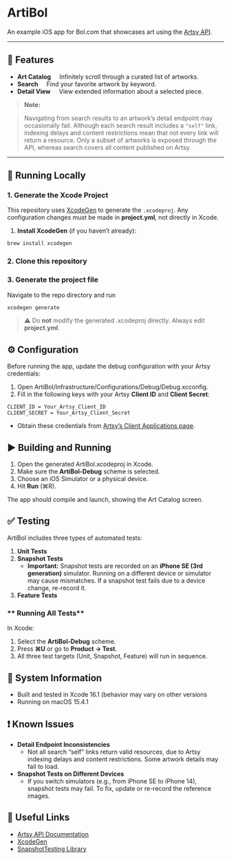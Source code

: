 # ArtiBol

An example iOS app for Bol.com that showcases art using the [Artsy API](https://developers.artsy.net/docs).

---
## 🎨 Features

- **Art Catalog**  
  Infinitely scroll through a curated list of artworks.
- **Search**  
  Find your favorite artwork by keyword.
- **Detail View**  
  View extended information about a selected piece.

> **Note:**  

> Navigating from search results to an artwork’s detail endpoint may occasionally fail. Although each search result includes a `"self"` link, indexing delays and content restrictions mean that not every link will return a resource. Only a subset of artworks is exposed through the API, whereas search covers all content published on Artsy.

---
## 🚀 Running Locally

### 1. Generate the Xcode Project

This repository uses [XcodeGen](https://github.com/yonaskolb/XcodeGen) to generate the `.xcodeproj`. Any configuration changes must be made in **project.yml**, not directly in Xcode.

1. **Install XcodeGen** (if you haven’t already):  

```bash
brew install xcodegen
```

### 2. Clone this repository

### 3. Generate the project file

Navigate to the repo directory and run

```bash
xcodegen generate
```

> ⚠️ Do **not** modify the generated .xcodeproj directly. Always edit **project.yml**.

## **⚙️ Configuration**

Before running the app, update the debug configuration with your Artsy credentials:

1. Open ArtiBol/Infrastructure/Configurations/Debug/Debug.xcconfig.
2. Fill in the following keys with your Artsy **Client ID** and **Client Secret**:

```
CLIENT_ID = Your_Artsy_Client_ID
CLIENT_SECRET = Your_Artsy_Client_Secret
```
 - Obtain these credentials from [Artsy’s Client Applications page](https://developers.artsy.net/client_applications).

## **▶️ Building and Running**

1. Open the generated ArtiBol.xcodeproj in Xcode.
2. Make sure the **ArtiBol-Debug** scheme is selected.
3. Choose an iOS Simulator or a physical device.
4. Hit **Run** (⌘R).
    
The app should compile and launch, showing the Art Catalog screen.

## **✅ Testing**

ArtiBol includes three types of automated tests:

1. **Unit Tests**
2. **Snapshot Tests**
    - **Important:** Snapshot tests are recorded on an **iPhone SE (3rd generation)** simulator. Running on a different device or simulator may cause mismatches. If a snapshot test fails due to a device change, re-record it.
3. **Feature Tests**

### ** Running All Tests**

In Xcode:

1. Select the **ArtiBol-Debug** scheme.    
2. Press **⌘U** or go to **Product → Test**.
3. All three test targets (Unit, Snapshot, Feature) will run in sequence.

## **📠 System Information**
- Built and tested in Xcode 16.1 (behavior may vary on other versions
- Running on macOS 15.4.1

## **❗ Known Issues**

- **Detail Endpoint Inconsistencies**
    - Not all search “self” links return valid resources, due to Artsy indexing delays and content restrictions. Some artwork details may fail to load.
- **Snapshot Tests on Different Devices**
    - If you switch simulators (e.g., from iPhone SE to iPhone 14), snapshot tests may fail. To fix, update or re-record the reference images.

## **🔗 Useful Links**

- [Artsy API Documentation](https://developers.artsy.net/docs)
- [XcodeGen](https://github.com/yonaskolb/XcodeGen)
- [SnapshotTesting Library](https://github.com/pointfreeco/swift-snapshot-testing)
